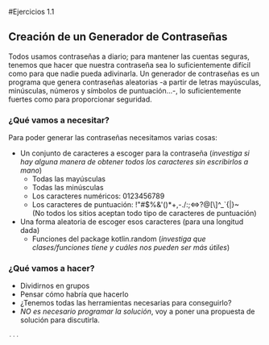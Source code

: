#Ejercicios 1.1
## Creación de un Generador de Contraseñas
Todos usamos contraseñas a diario; para mantener las cuentas seguras, tenemos que hacer que nuestra contraseña sea lo suficientemente difícil como para que nadie pueda adivinarla.
Un generador de contraseñas es un programa que genera contraseñas aleatorias -a partir de letras mayúsculas, minúsculas, números y símbolos de puntuación...-, lo suficientemente fuertes como para proporcionar seguridad.

### ¿Qué vamos a necesitar?
Para poder generar las contraseñas necesitamos varias cosas:
- Un conjunto de caracteres a escoger para la contraseña
  (*investiga si hay alguna manera de obtener todos los caracteres sin
  escribirlos a mano*)
    + Todas las mayúsculas
    + Todas las minúsculas
    + Los caracteres numéricos: 0123456789
    + Los caracteres de puntuación: !"#$%&\'()*+,-./:;<=>?@[\\]^_`{|}~
      <BR>(No todos los sitios aceptan todo tipo de caracteres de puntuación)
- Una forma aleatoria de escoger esos caracteres (para una longitud dada)
    + Funciones del package kotlin.random (*investiga que clases/funciones tiene y cuáles nos pueden ser más útiles*)

### ¿Qué vamos a hacer?
- Dividirnos en grupos
- Pensar cómo habría que hacerlo
- ¿Tenemos todas las herramientas necesarias para conseguirlo?
- *NO es necesario programar la solución*, voy a poner una propuesta de solución para discutirla.


~~~ kt
...

~~~
